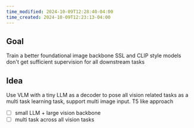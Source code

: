 ```yaml
---
time_modified: 2024-10-09T12:28:40-04:00
time_created: 2024-10-09T12:23:13-04:00
---
```


## Goal
Train a better foundational image backbone 
SSL and CLIP style models don't get sufficient supervision for all downstream tasks

## Idea
Use VLM with a tiny LLM as a decoder to pose all vision related tasks as a multi task learning task, support multi image input. T5 like approach


- [ ] small LLM + large vision backbone
- [ ] multi task across all vision tasks